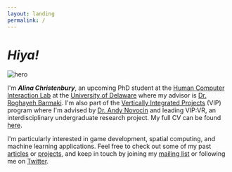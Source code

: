 ```yaml
---
layout: landing
permalink: /
---
```


# *Hiya!*

![hero](../assets/img/hero.jpg)

I'm __*Alina Christenbury*__, an upcoming PhD student at the [Human Computer Interaction Lab](https://sites.udel.edu/hci-lab/) at the [University of Delaware](https://www.udel.edu/) where my advisor is [Dr. Roghayeh Barmaki](https://sites.udel.edu/rlb/). I'm also part of the [Vertically Integrated Projects](https://vip.udel.edu/) (VIP) program where I'm advised by [Dr. Andy Novocin](http://andy.novocin.com/pro/) and leading VIP:VR, an interdisciplinary undergraduate research project. My full CV can be found [here](http://alinac.me/cv/).


I'm particularly interested in game development, spatial computing, and machine learning applications. Feel free to check out some of my past [articles](http://alinac.me/articles/) or [projects](http://alinac.me/projects), and keep in touch by joining my [mailing list](http://alinac.me/subscribe) or following me on [Twitter](https://twitter.com/AlinaWithAFace).